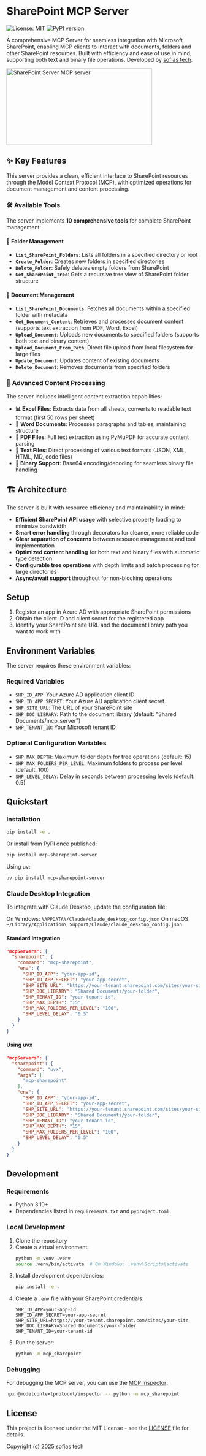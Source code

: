 # SharePoint MCP Server

[![License: MIT](https://img.shields.io/badge/License-MIT-blue.svg)](https://opensource.org/licenses/MIT)
[![PyPI version](https://badge.fury.io/py/mcp-sharepoint.svg)](https://badge.fury.io/py/mcp-sharepoint)

A comprehensive MCP Server for seamless integration with Microsoft SharePoint, enabling MCP clients to interact with documents, folders and other SharePoint resources. Built with efficiency and ease of use in mind, supporting both text and binary file operations. Developed by [sofias tech](https://github.com/Sofias-ai/mcp-sharepoint/).

<a href="https://glama.ai/mcp/servers/@Sofias-ai/mcp-sharepoint">
  <img width="380" height="200" src="https://glama.ai/mcp/servers/@Sofias-ai/mcp-sharepoint/badge" alt="SharePoint Server MCP server" />
</a>

## ✨ Key Features

This server provides a clean, efficient interface to SharePoint resources through the Model Context Protocol (MCP), with optimized operations for document management and content processing.

### 🛠️ Available Tools

The server implements **10 comprehensive tools** for complete SharePoint management:

#### 📁 **Folder Management**
- **`List_SharePoint_Folders`**: Lists all folders in a specified directory or root
- **`Create_Folder`**: Creates new folders in specified directories 
- **`Delete_Folder`**: Safely deletes empty folders from SharePoint
- **`Get_SharePoint_Tree`**: Gets a recursive tree view of SharePoint folder structure

#### 📄 **Document Management**  
- **`List_SharePoint_Documents`**: Fetches all documents within a specified folder with metadata
- **`Get_Document_Content`**: Retrieves and processes document content (supports text extraction from PDF, Word, Excel)
- **`Upload_Document`**: Uploads new documents to specified folders (supports both text and binary content)
- **`Upload_Document_From_Path`**: Direct file upload from local filesystem for large files
- **`Update_Document`**: Updates content of existing documents
- **`Delete_Document`**: Removes documents from specified folders

### 🎯 **Advanced Content Processing**

The server includes intelligent content extraction capabilities:

- **📊 Excel Files**: Extracts data from all sheets, converts to readable text format (first 50 rows per sheet)
- **📝 Word Documents**: Processes paragraphs and tables, maintaining structure
- **📄 PDF Files**: Full text extraction using PyMuPDF for accurate content parsing
- **📃 Text Files**: Direct processing of various text formats (JSON, XML, HTML, MD, code files)
- **🔧 Binary Support**: Base64 encoding/decoding for seamless binary file handling

## 🏗️ Architecture

The server is built with resource efficiency and maintainability in mind:

- **Efficient SharePoint API usage** with selective property loading to minimize bandwidth
- **Smart error handling** through decorators for cleaner, more reliable code
- **Clear separation of concerns** between resource management and tool implementation  
- **Optimized content handling** for both text and binary files with automatic type detection
- **Configurable tree operations** with depth limits and batch processing for large directories
- **Async/await support** throughout for non-blocking operations

## Setup

1. Register an app in Azure AD with appropriate SharePoint permissions
2. Obtain the client ID and client secret for the registered app
3. Identify your SharePoint site URL and the document library path you want to work with

## Environment Variables

The server requires these environment variables:

### Required Variables
- `SHP_ID_APP`: Your Azure AD application client ID
- `SHP_ID_APP_SECRET`: Your Azure AD application client secret
- `SHP_SITE_URL`: The URL of your SharePoint site
- `SHP_DOC_LIBRARY`: Path to the document library (default: "Shared Documents/mcp_server")
- `SHP_TENANT_ID`: Your Microsoft tenant ID

### Optional Configuration Variables
- `SHP_MAX_DEPTH`: Maximum folder depth for tree operations (default: 15)
- `SHP_MAX_FOLDERS_PER_LEVEL`: Maximum folders to process per level (default: 100)
- `SHP_LEVEL_DELAY`: Delay in seconds between processing levels (default: 0.5)

## Quickstart

### Installation

```bash
pip install -e .
```

Or install from PyPI once published:

```bash
pip install mcp-sharepoint-server
```

Using uv:

```bash
uv pip install mcp-sharepoint-server
```

### Claude Desktop Integration

To integrate with Claude Desktop, update the configuration file:

On Windows: `%APPDATA%/Claude/claude_desktop_config.json`
On macOS: `~/Library/Application\ Support/Claude/claude_desktop_config.json`

#### Standard Integration

```json
"mcpServers": {
  "sharepoint": {
    "command": "mcp-sharepoint",
    "env": {
      "SHP_ID_APP": "your-app-id",
      "SHP_ID_APP_SECRET": "your-app-secret",
      "SHP_SITE_URL": "https://your-tenant.sharepoint.com/sites/your-site",
      "SHP_DOC_LIBRARY": "Shared Documents/your-folder",
      "SHP_TENANT_ID": "your-tenant-id",
      "SHP_MAX_DEPTH": "15",
      "SHP_MAX_FOLDERS_PER_LEVEL": "100",
      "SHP_LEVEL_DELAY": "0.5"
    }
  }
}
```

#### Using uvx

```json
"mcpServers": {
  "sharepoint": {
    "command": "uvx",
    "args": [
      "mcp-sharepoint"
    ],
    "env": {
      "SHP_ID_APP": "your-app-id",
      "SHP_ID_APP_SECRET": "your-app-secret",
      "SHP_SITE_URL": "https://your-tenant.sharepoint.com/sites/your-site",
      "SHP_DOC_LIBRARY": "Shared Documents/your-folder",
      "SHP_TENANT_ID": "your-tenant-id",
      "SHP_MAX_DEPTH": "15",
      "SHP_MAX_FOLDERS_PER_LEVEL": "100",
      "SHP_LEVEL_DELAY": "0.5"
    }
  }
}
```

## Development

### Requirements

- Python 3.10+
- Dependencies listed in `requirements.txt` and `pyproject.toml`

### Local Development

1. Clone the repository
2. Create a virtual environment:
   ```bash
   python -m venv .venv
   source .venv/bin/activate  # On Windows: .venv\Scripts\activate
   ```
3. Install development dependencies:
   ```bash
   pip install -e .
   ```
4. Create a `.env` file with your SharePoint credentials:
   ```
   SHP_ID_APP=your-app-id
   SHP_ID_APP_SECRET=your-app-secret
   SHP_SITE_URL=https://your-tenant.sharepoint.com/sites/your-site
   SHP_DOC_LIBRARY=Shared Documents/your-folder
   SHP_TENANT_ID=your-tenant-id
   ```
5. Run the server:
   ```bash
   python -m mcp_sharepoint
   ```

### Debugging

For debugging the MCP server, you can use the [MCP Inspector](https://github.com/modelcontextprotocol/inspector):

```bash
npx @modelcontextprotocol/inspector -- python -m mcp_sharepoint
```

## License

This project is licensed under the MIT License - see the [LICENSE](LICENSE) file for details.

Copyright (c) 2025 sofias tech